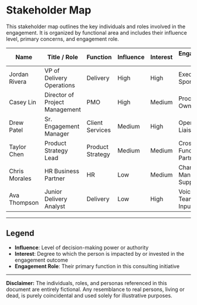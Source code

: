 # Stakeholder Map

This stakeholder map outlines the key individuals and roles involved in the engagement. It is organized by functional area and includes their influence level, primary concerns, and engagement role.

| Name               | Title / Role                   | Function         | Influence | Interest | Engagement Role |
|--------------------|---------------------------------|------------------|-----------|----------|-----------------|
| Jordan Rivera      | VP of Delivery Operations       | Delivery         | High      | High     | Executive Sponsor |
| Casey Lin          | Director of Project Management  | PMO              | High      | Medium   | Process Owner |
| Drew Patel         | Sr. Engagement Manager          | Client Services  | Medium    | High     | Operational Liaison |
| Taylor Chen        | Product Strategy Lead           | Product Strategy | Medium    | Medium   | Cross-Functional Partner |
| Chris Morales      | HR Business Partner             | HR               | Low       | Medium   | Change Management Support |
| Ava Thompson       | Junior Delivery Analyst         | Delivery         | Low       | High     | Voice of Team / Field Input |

---

## Legend
- **Influence**: Level of decision-making power or authority
- **Interest**: Degree to which the person is impacted by or invested in the engagement outcome
- **Engagement Role**: Their primary function in this consulting initiative


---
**Disclaimer:**
The individuals, roles, and personas referenced in this document are entirely fictional. Any resemblance to real persons, living or dead, is purely coincidental and used solely for illustrative purposes.
